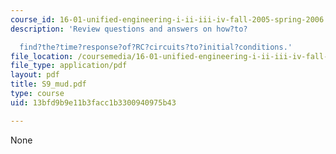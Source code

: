 ```yaml
---
course_id: 16-01-unified-engineering-i-ii-iii-iv-fall-2005-spring-2006
description: 'Review questions and answers on how?to?

  find?the?time?response?of?RC?circuits?to?initial?conditions.'
file_location: /coursemedia/16-01-unified-engineering-i-ii-iii-iv-fall-2005-spring-2006/13bfd9b9e11b3facc1b3300940975b43_S9_mud.pdf
file_type: application/pdf
layout: pdf
title: S9_mud.pdf
type: course
uid: 13bfd9b9e11b3facc1b3300940975b43

---
```

None